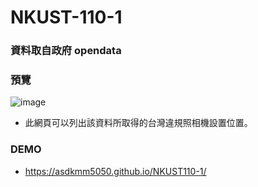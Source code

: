# NKUST-110-1
### 資料取自政府 opendata

### 預覽
![image](https://user-images.githubusercontent.com/52891597/146137733-208a215a-2bd4-462f-8ca9-16c72dfeb9b8.png)

- 此網頁可以列出該資料所取得的台灣違規照相機設置位置。
### DEMO
- https://asdkmm5050.github.io/NKUST110-1/


